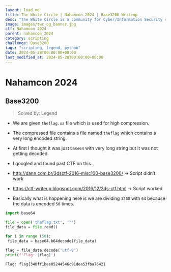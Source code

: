 ```yaml
---
layout: load_md
title: The White Circle | Nahamcon 2024 | Base3200 Writeup
desc: "The White Circle is a community for Cyber/Information Security students, enthusiasts and professionals. You can discuss anything related to Security, share your knowledge with others, get help when you need it and proceed further in your journey with amazing people from all over the world."
image: images/twc_og_banner.jpg
ctf: Nahamcon 2024
parent: nahamcon_2024
category: scripting
challenge: Base3200
tags: "scripting, legend, python"
date: 2024-05-28T00:00:00+00:00
last_modified_at: 2024-05-28T00:00:00+00:00
---
```


<h1 class="heading card-title white-text">Nahamcon 2024</h1>

## Base3200
> Solved by: Legend


- We are given `theflag.xz` file which is used for high compression.


- The compressed file contains a file named `theflag` which contains a very long encoded string.


- At first I thought it was just `base64` with very long string but it was not getting decoded.


- I googled and found past CTF on this.
- http://dann.com.br/3dsctf-2016-misc100-base3200/ → Script didn’t work
- https://ctf-writeup.blogspot.com/2016/12/3ds-ctf.html → Script worked


- Basically what is happening here is we are dividing `3200` with `64` because the data is encoded `50` times.

```python
import base64 

file = open('theflag.txt', 'r')
file_data = file.read()

for i in range (50):
 file_data = base64.b64decode(file_data)

flag = file_data.decode('utf-8')
print(f'Flag: {flag}')
```

```
Flag: flag{340ff1bee05244546c91dea53fba7642}
```

